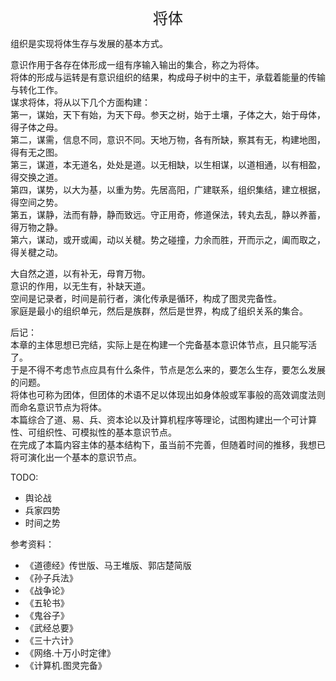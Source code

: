 <center><font size=5>将体</font></center>

组织是实现将体生存与发展的基本方式。<br>

意识作用于各存在体形成一组有序输入输出的集合，称之为将体。<br/>
将体的形成与运转是有意识组织的结果，构成母子树中的主干，承载着能量的传输与转化工作。<br/>
谋求将体，将从以下几个方面构建：<br/>
第一，谋始，天下有始，为天下母。参天之树，始于土壤，子体之大，始于母体，得子体之母。<br/>
第二，谋需，信息不同，意识不同。天地万物，各有所缺，察其有无，构建地图，得有无之图。<br/>
第三，谋道，本无道名，处处是道。以无相缺，以生相谋，以道相通，以有相盈，得交换之道。<br/>
第四，谋势，以大为基，以重为势。先居高阳，广建联系，组织集结，建立根据，得空间之势。<br/>
第五，谋静，法而有静，静而致远。守正用奇，修道保法，转丸去乱，静以养蓄，得万物之静。<br/>
第六，谋动，或开或阖，动以关楗。势之碰撞，力余而胜，开而示之，阖而取之，得关楗之动。<br/>

大自然之道，以有补无，母育万物。<br/>
意识的作用，以无生有，补缺天道。<br/>
空间是记录者，时间是前行者，演化传承是循环，构成了图灵完备性。<br/>
家庭是最小的组织单元，然后是族群，然后是世界，构成了组织关系的集合。<br/>

后记：<br/>
本章的主体思想已完结，实际上是在构建一个完备基本意识体节点，且只能写活了。<br/>
于是不得不考虑节点应具有什么条件，节点是怎么来的，要怎么生存，要怎么发展的问题。<br/>
将体也可称为团体，但团体的术语不足以体现出如身体般或军事般的高效调度法则而命名意识节点为将体。<br/>
本篇综合了道、易、兵、资本论以及计算机程序等理论，试图构建出一个可计算性、可组织性、可模拟性的基本意识节点。<br/>
在完成了本篇内容主体的基本结构下，虽当前不完善，但随着时间的推移，我想已将可演化出一个基本的意识节点。<br/>

TODO: 
* 舆论战
* 兵家四势
* 时间之势


参考资料：
* 《道德经》传世版、马王堆版、郭店楚简版
* 《孙子兵法》
* 《战争论》
* 《五轮书》
* 《鬼谷子》
* 《武经总要》
* 《三十六计》
* 《网络.十万小时定律》
* 《计算机.图灵完备》

